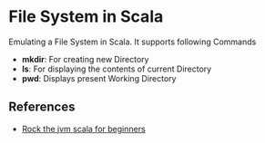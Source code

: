 # File System in Scala

Emulating a File System in Scala. It supports following Commands
- **mkdir**: For creating new Directory
- **ls**: For displaying the contents of current Directory
- **pwd**: Displays present Working Directory

## References
- [Rock the jvm scala for beginners](https://www.udemy.com/rock-the-jvm-scala-for-beginners/)
